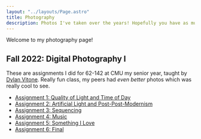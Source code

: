 ```yaml
---
layout: "../layouts/Page.astro"
title: Photography
description: Photos I've taken over the years! Hopefully you have as much fun looking at them as I had fun taking them!
---
```


Welcome to my photography page!

## Fall 2022: Digital Photography I

These are assignments I did for 62-142 at CMU my senior year, taught by [Dylan Vitone](https://www.dylanvitone.com/). Really fun class, my peers had _even better_ photos which was really cool to see.

- [Assignment 1: Quality of Light and Time of Day](/photography/f22-a1/index.html)
- [Assignment 2: Artificial Light and Post-Post-Modernism](/photography/f22-a2/index.html)
- [Assignment 3: Sequencing](/photography/f22-a3/index.html)
- [Assignment 4: Music](/photography/f22-a4/index.html)
- [Assignment 5: Something I Love](/photography/f22-a5/index.html)
- [Assignment 6: Final](/photography/f22-a6/index.html)
